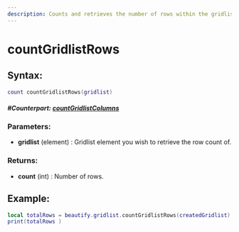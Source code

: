 ```yaml
---
description: Counts and retrieves the number of rows within the gridlist.
---
```


# countGridlistRows

## **Syntax:**

```lua
count countGridlistRows(gridlist)
```

#### _**\#Counterpart:**_ [_**countGridlistColumns**_](https://github.com/OvileAmriam/MTA-Beautify-Library/tree/8b32a1354f437b84b8192867c66f498a0fc3cd85/docs/elements/gridlist/countGridlistColumns/README.md)

### **Parameters:**

* **gridlist** \(element\) : Gridlist element you wish to retrieve the row count of.

### **Returns:**

* **count** \(int\) : Number of rows.

## **Example:**

```lua
local totalRows = beautify.gridlist.countGridlistRows(createdGridlist)
print(totalRows )
```

